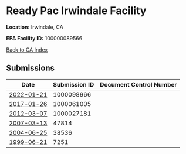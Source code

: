 # Ready Pac Irwindale Facility

**Location:** Irwindale, CA

**EPA Facility ID:** 100000089566

[Back to CA Index](../../index.md)

## Submissions

| Date | Submission ID | Document Control Number |
|------|--------------|-------------------------|
| [2022-01-21](submissions/1000098966.md) | 1000098966 |  |
| [2017-01-26](submissions/1000061005.md) | 1000061005 |  |
| [2012-03-07](submissions/1000027181.md) | 1000027181 |  |
| [2007-03-13](submissions/47814.md) | 47814 |  |
| [2004-06-25](submissions/38536.md) | 38536 |  |
| [1999-06-21](submissions/7251.md) | 7251 |  |
